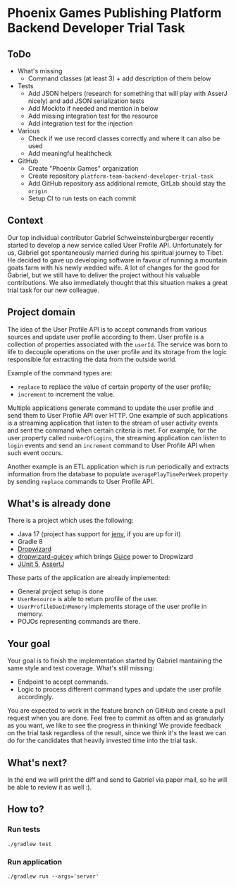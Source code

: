 # Phoenix Games Publishing Platform Backend Developer Trial Task

## ToDo

- What's missing
    - Command classes (at least 3) + add description of them below
- Tests
    - Add JSON helpers (research for something that will play with AsserJ nicely) and add JSON serialization tests
    - Add Mockito if needed and mention in below
    - Add missing integration test for the resource
    - Add integration test for the injection
- Various
    - Check if we use record classes correctly and where it can also be used
    - Add meaningful healthcheck
- GitHub
    - Create "Phoenix Games" organization
    - Create repository `platform-team-backend-developer-trial-task`
    - Add GitHub repository ass additional remote, GitLab should stay the `origin`
    - Setup CI to run tests on each commit

## Context

Our top individual contributor Gabriel Schweinsteinburgberger recently started to develop a new service called User Profile API.
Unfortunately for us, Gabriel got spontaneously married during his spiritual journey to Tibet. He decided to gave up developing software in
favour of running a mountain goats farm with his newly wedded wife. A lot of changes for the good for Gabriel, but we still have to deliver
the project without his valuable contributions. We also immediately thought that this situation makes a great trial task for our new
colleague.

## Project domain

The idea of the User Profile API is to accept commands from various sources and update user profile according to them. User profile is a
collection of properties associated with the `userId`. The service was born to life to decouple operations on the user profile and its
storage from the logic responsible for extracting the data from the outside world.

Example of the command types are:

* `replace` to replace the value of certain property of the user profile;
* `increment` to increment the value.

Multiple applications generate command to update the user profile and send them to User Profile API over HTTP. One example of such
applications is a streaming application that listen to the stream of user activity events and sent the command when certain criteria is met.
For example, for the user property called `numberOfLogins`, the streaming application can listen to `login` events and send an `increment`
command to User Profile API when such event occurs.

Another example is an ETL application which is run periodically and extracts information from the database to
populate `averagePlayTimePerWeek` property by sending `replace` commands to User Profile API.

## What's is already done

There is a project which uses the following:

* Java 17 (project has support for [jenv](https://www.jenv.be), if you are up for it)
* Gradle 8
* [Dropwizard](https://www.dropwizard.io/en/latest/)
* [dropwizard-guicey](https://github.com/xvik/dropwizard-guicey) which brings [Guice](https://github.com/google/guice) power to Dropwizard
* [JUnit 5](https://junit.org/junit5/), [AssertJ](https://assertj.github.io/doc/)

These parts of the application are already implemented:

* General project setup is done
* `UserResource` is able to return profile of the user.
* `UserProfileDaoInMemory` implements storage of the user profile in memory.
* POJOs representing commands are there.

## Your goal

Your goal is to finish the implementation started by Gabriel mantaining the same style and test coverage. What's still missing:

* Endpoint to accept commands.
* Logic to process different command types and update the user profile accordingly.

You are expected to work in the feature branch on GitHub and create a pull request when you are done. Feel free to commit as often and as
granularly as you want, we like to see the progress in thinking! We provide feedback on the trial task regardless of the result, since we
think it's the least we can do for the candidates that heavily invested time into the trial task.

## What's next?

In the end we will print the diff and send to Gabriel via paper mail, so he will be able to review it as well :).

## How to?

### Run tests

```shell
./gradlew test
```

### Run application

```shell
./gradlew run --args='server'
```